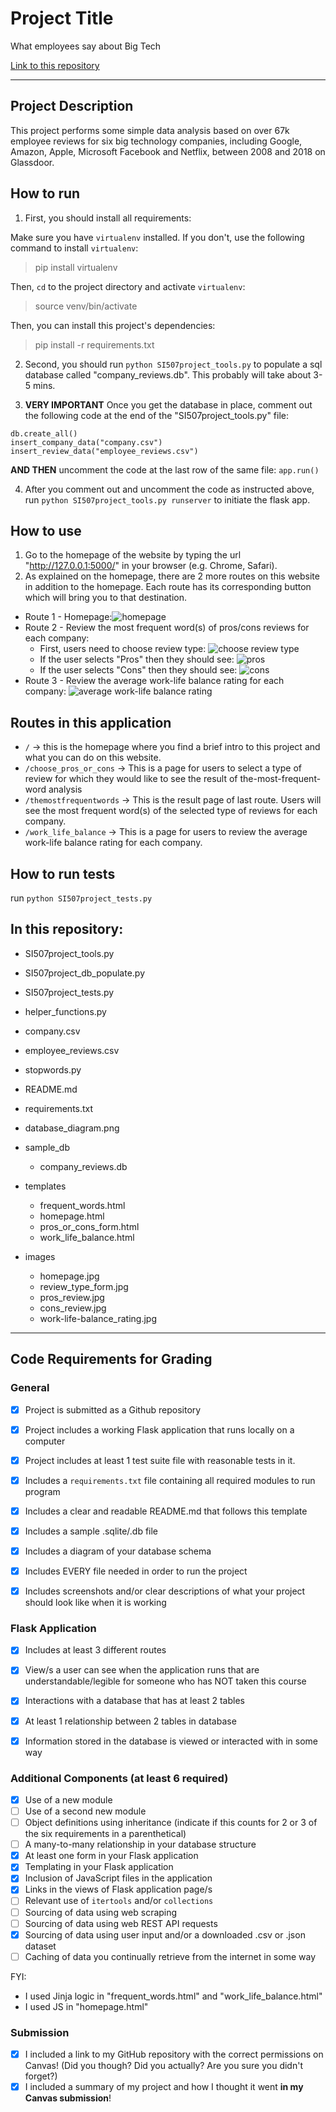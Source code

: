 # Project Title

What employees say about Big Tech

[Link to this repository](https://github.com/chenlicl0627/SI507-Final-Project)

---

## Project Description

This project performs some simple data analysis based on over 67k employee reviews for six big technology companies, including Google, Amazon, Apple, Microsoft Facebook and Netflix, between 2008 and 2018 on Glassdoor.


## How to run

1. First, you should install all requirements:

Make sure you have `virtualenv` installed. If you don't, use the following command to install `virtualenv`:

> pip install virtualenv

Then, `cd` to the project directory and activate `virtualenv`:

> source venv/bin/activate

Then, you can install this project's dependencies:

> pip install -r requirements.txt

2. Second, you should run `python SI507project_tools.py` to populate a sql database called "company_reviews.db". This probably will take about 3-5 mins.

3. **VERY IMPORTANT** Once you get the database in place, comment out the following code at the end of the "SI507project_tools.py" file:
```
db.create_all()
insert_company_data("company.csv")
insert_review_data("employee_reviews.csv")
```
**AND THEN** uncomment the code at the last row of the same file:
`app.run()`

4. After you comment out and uncomment the code as instructed above, run `python SI507project_tools.py runserver` to initiate the flask app.


## How to use

1. Go to the homepage of the website by typing the url "http://127.0.0.1:5000/" in your browser (e.g. Chrome, Safari).
2. As explained on the homepage, there are 2 more routes on this website in addition to the homepage. Each route has its corresponding button which will bring you to that destination.
- Route 1 - Homepage:![homepage](images/homepage.jpg)
- Route 2 - Review the most frequent word(s) of pros/cons reviews for each company:
  - First, users need to choose review type: ![choose review type](images/review_type_form.jpg)
  - If the user selects "Pros" then they should see: ![pros](images/pros_review.jpg)
  - If the user selects "Cons" then they should see: ![cons](images/cons_review.jpg)
- Route 3 - Review the average work-life balance rating for each company: ![average work-life balance rating](images/work-life-balance_rating.jpg)


## Routes in this application

- `/` -> this is the homepage where you find a brief intro to this project and what you can do on this website.
- `/choose_pros_or_cons` -> This is a page for users to select a type of review for which they would like to see the result of the-most-frequent-word analysis
- `/themostfrequentwords` -> This is the result page of last route. Users will see the most frequent word(s) of the selected type of reviews for each company.
- `/work_life_balance` -> This is a page for users to review the average work-life balance rating for each company.


## How to run tests

run `python SI507project_tests.py`


## In this repository:

- SI507project_tools.py
- SI507project_db_populate.py
- SI507project_tests.py
- helper_functions.py

- company.csv
- employee_reviews.csv

- stopwords.py

- README.md

- requirements.txt

- database_diagram.png

- sample_db
  - company_reviews.db

- templates
  - frequent_words.html
  - homepage.html
  - pros_or_cons_form.html
  - work_life_balance.html

- images
  - homepage.jpg
  - review_type_form.jpg
  - pros_review.jpg
  - cons_review.jpg
  - work-life-balance_rating.jpg

---

## Code Requirements for Grading


### General

- [x] Project is submitted as a Github repository
- [x] Project includes a working Flask application that runs locally on a computer
- [x] Project includes at least 1 test suite file with reasonable tests in it.
- [x] Includes a `requirements.txt` file containing all required modules to run program
- [x] Includes a clear and readable README.md that follows this template
- [x] Includes a sample .sqlite/.db file
- [x] Includes a diagram of your database schema
- [x] Includes EVERY file needed in order to run the project
- [x] Includes screenshots and/or clear descriptions of what your project should look like when it is working


### Flask Application

- [x] Includes at least 3 different routes
- [x] View/s a user can see when the application runs that are understandable/legible for someone who has NOT taken this course
- [x] Interactions with a database that has at least 2 tables
- [x] At least 1 relationship between 2 tables in database
- [x] Information stored in the database is viewed or interacted with in some way


### Additional Components (at least 6 required)

- [x] Use of a new module
- [ ] Use of a second new module
- [ ] Object definitions using inheritance (indicate if this counts for 2 or 3 of the six requirements in a parenthetical)
- [ ] A many-to-many relationship in your database structure
- [x] At least one form in your Flask application
- [x] Templating in your Flask application
- [x] Inclusion of JavaScript files in the application
- [x] Links in the views of Flask application page/s
- [ ] Relevant use of `itertools` and/or `collections`
- [ ] Sourcing of data using web scraping
- [ ] Sourcing of data using web REST API requests
- [x] Sourcing of data using user input and/or a downloaded .csv or .json dataset
- [ ] Caching of data you continually retrieve from the internet in some way

FYI:
- I used Jinja logic in "frequent_words.html" and "work_life_balance.html"
- I used JS in "homepage.html"


### Submission

- [x] I included a link to my GitHub repository with the correct permissions on Canvas! (Did you though? Did you actually? Are you sure you didn't forget?)
- [x] I included a summary of my project and how I thought it went **in my Canvas submission**!
